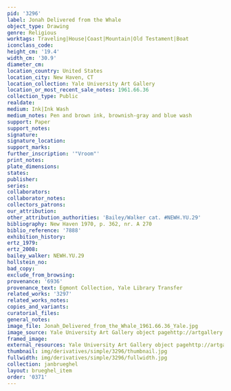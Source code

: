 ```yaml
---
pid: '3296'
label: Jonah Delivered from the Whale
object_type: Drawing
genre: Religious
worktags: Traveling|House|Coast|Mountain|Old Testament|Boat
iconclass_code:
height_cm: '19.4'
width_cm: '30.9'
diameter_cm:
location_country: United States
location_city: New Haven, CT
location_collection: Yale University Art Gallery
location_or_most_recent_sale_notes: 1961.66.36
collection_type: Public
realdate:
medium: Ink|Ink Wash
medium_notes: Pen and brown ink, brownish-gray and blue wash
support: Paper
support_notes:
signature:
signature_location:
support_marks:
further_inscription: '"Vroom"'
print_notes:
plate_dimensions:
states:
publisher:
series:
collaborators:
collaborator_notes:
collectors_patrons:
our_attribution:
other_attribution_authorities: 'Bailey/Walker cat. #NEWH.YU.29'
bibliography: New Haven 1970, p. 362, nr. A 270
biblio_reference: '7888'
exhibition_history:
ertz_1979:
ertz_2008:
bailey_walker: NEWH.YU.29
hollstein_no:
bad_copy:
exclude_from_browsing:
provenance: '6936'
provenance_text: Egmont Collection, Yale Library Transfer
related_works: '3297'
related_works_notes:
copies_and_variants:
curatorial_files:
general_notes:
image_file: Jonah_Delivered_from_the_Whale_1961.66.36_Yale.jpg
image_source: Yale University Art Gallery object pagehttp://artgallery.yale.edu/collections/objects/58454
framed_image:
external_resources: Yale University Art Gallery object pagehttp://artgallery.yale.edu/collections/objects/58454
thumbnail: img/derivatives/simple/3296/thumbnail.jpg
fullwidth: img/derivatives/simple/3296/fullwidth.jpg
collection: janbrueghel
layout: brueghel_item
order: '0371'
---
```

